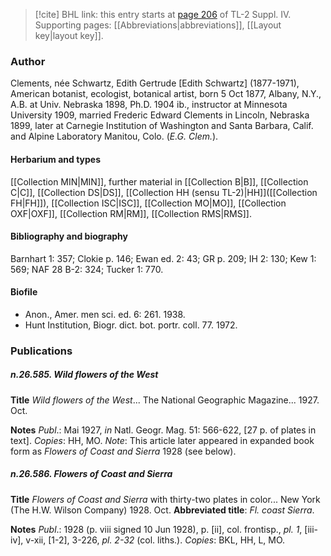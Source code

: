 > [!cite] BHL link: this entry starts at [page 206](https://www.biodiversitylibrary.org/item/103860#page/216/mode/1up) of TL-2 Suppl. IV.
> Supporting pages: [[Abbreviations|abbreviations]], [[Layout key|layout key]].

### Author

Clements, née Schwartz, Edith Gertrude \[Edith Schwartz\] (1877-1971), American botanist, ecologist, botanical artist, born 5 Oct 1877, Albany, N.Y., A.B. at Univ. Nebraska 1898, Ph.D. 1904 ib., instructor at Minnesota University 1909, married Frederic Edward Clements in Lincoln, Nebraska 1899, later at Carnegie Institution of Washington and Santa Barbara, Calif. and Alpine Laboratory Manitou, Colo. (*E.G. Clem.*).

#### Herbarium and types

[[Collection MIN|MIN]], further material in [[Collection B|B]], [[Collection C|C]], [[Collection DS|DS]], [[Collection HH (sensu TL-2)|HH]]([[Collection FH|FH]]), [[Collection ISC|ISC]], [[Collection MO|MO]], [[Collection OXF|OXF]], [[Collection RM|RM]], [[Collection RMS|RMS]].

#### Bibliography and biography

Barnhart 1: 357; Clokie p. 146; Ewan ed. 2: 43; GR p. 209; IH 2: 130; Kew 1: 569; NAF 28 B-2: 324; Tucker 1: 770.

#### Biofile

- Anon., Amer. men sci. ed. 6: 261. 1938.
- Hunt Institution, Biogr. dict. bot. portr. coll. 77. 1972.

### Publications

##### n.26.585. Wild flowers of the West

**Title**
*Wild flowers of the West*... The National Geographic Magazine... 1927. Oct.

**Notes**
*Publ*.: Mai 1927, *in* Natl. Geogr. Mag. 51: 566-622, \[27 p. of plates in text\]. *Copies*: HH, MO.
*Note*: This article later appeared in expanded book form as *Flowers of Coast and Sierra* 1928 (see below).

##### n.26.586. Flowers of Coast and Sierra

**Title**
*Flowers of Coast and Sierra* with thirty-two plates in color... New York (The H.W. Wilson Company) 1928. Oct.
**Abbreviated title**: *Fl. coast Sierra*.

**Notes**
*Publ*.: 1928 (p. viii signed 10 Jun 1928), p. \[ii\], col. frontisp., *pl. 1*, \[iii-iv\], v-xii, \[1-2\], 3-226, *pl. 2-32* (col. liths.). *Copies*: BKL, HH, L, MO.

